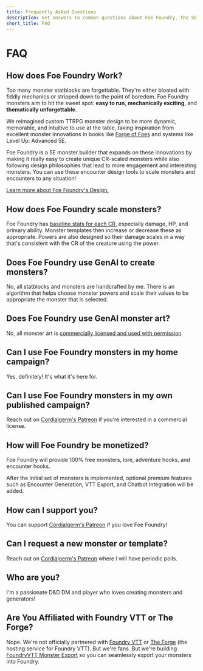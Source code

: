 ```yaml
---
title: Frequently Asked Questions
description: Get answers to common questions about Foe Foundry, the 5E monster design tool that helps you create scalable, flavorful, and easy-to-run monsters without AI. Learn how it works, how monsters scale, and what makes it different from the Monster Manual.
short_title: FAQ
---
```


# FAQ

## How does Foe Foundry Work?

Too many monster statblocks are forgettable. They're either bloated with fiddly mechanics or stripped down to the point of boredom. Foe Foundry monsters aim to hit the sweet spot: **easy to run**, **mechanically exciting**, and **thematically unforgettable**.

We reimagined custom TTRPG monster design to be more dynamic, memorable, and intuitive to use at the table, taking inspiration from excellent monster innovations in books like [Forge of Foes](https://slyflourish.com/build_a_quick_monster_with_forge_of_foes.html) and systems like Level Up: Advanced 5E.  

Foe Foundry is a 5E monster builder that expands on these innovations by making it really easy to create unique CR-scaled monsters while also following design philosophies that lead to more engagement and interesting monsters. You can use these encounter design tools to scale monsters and encounters to any situation!

[Learn more about Foe Foundry's Design.](./design.md)

## How does Foe Foundry scale monsters?

Foe Foundry has [baseline stats for each CR](./design.md#monster-statistic-baselines), especially damage, HP, and primary ability. Monster templates then increase or decrease these as appropriate. Powers are also designed so their damage scales in a way that's consistent with the CR of the creature using the power.

## Does Foe Foundry use GenAI to create monsters?

No, all statblocks and monsters are handcrafted by me. There is an algorithm that helps choose monster powers and scale their values to be appropriate the monster that is selected.

## Does Foe Foundry use GenAI monster art?

No, all monster art is [commercially licensed and used with permission](credits.md#art-credits)

## Can I use Foe Foundry monsters in my home campaign?

Yes, definitely! It's what it's here for.

## Can I use Foe Foundry monsters in my own published campaign?

Reach out on [Cordialgerm's Patreon](https://patreon.com/foefoundry) if you're interested in a commercial license.

## How will Foe Foundry be monetized?

Foe Foundry will provide 100% free monsters, lore, adventure hooks, and encounter hooks.  

After the initial set of monsters is implemented, optional premium features such as Encounter Generation, VTT Export, and Chatbot Integration will be added.

## How can I support you?

You can support [Cordialgerm's Patreon](https://patreon.com/foefoundry) if you love Foe Foundry!

## Can I request a new monster or template?

Reach out on [Cordialgerm's Patreon](https://patreon.com/foefoundry) where I will have periodic polls.

## Who are you?

I'm a passionate D&D DM and player who loves creating monsters and generators!

## Are You Affiliated with Foundry VTT or The Forge?

Nope. We're not officially partnered with [Foundry VTT](https://foundryvtt.com) or [The Forge](https://forge-vtt.com) (the hosting service for Foundry VTT). But we're fans. But we're building [FoundryVTT Monster Export](../topics/foundry_vtt.md) so you can seamlessly export your monsters into Foundry.
